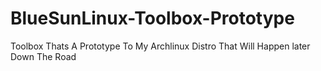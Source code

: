 # BlueSunLinux-Toolbox-Prototype
 Toolbox Thats A Prototype To My Archlinux Distro That Will Happen later Down The Road
